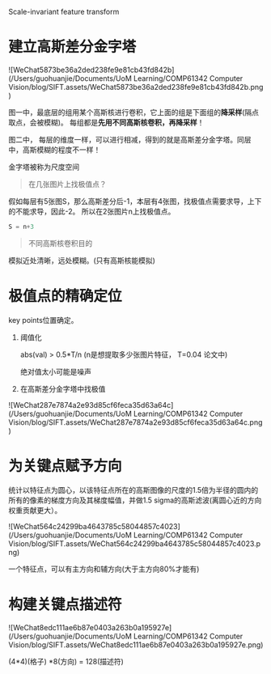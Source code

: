 Scale-invariant feature transform



# 建立高斯差分金字塔

![WeChat5873be36a2ded238fe9e81cb43fd842b](/Users/guohuanjie/Documents/UoM Learning/COMP61342 Computer Vision/blog/SIFT.assets/WeChat5873be36a2ded238fe9e81cb43fd842b.png)

图一中，最底层的组用某个高斯核进行卷积，它上面的组是下面组的**降采样**(隔点取点，会被模糊)。  每组都是**先用不同高斯核卷积，再降采样**！

图二中， 每层的维度一样，可以进行相减，得到的就是高斯差分金字塔。同层中，高斯模糊的程度不一样！

金字塔被称为尺度空间



> 在几张图片上找极值点？

假如每层有5张图S，那么高斯差分后-1，本层有4张图，找极值点需要求导，上下的不能求导，因此-2。 所以在2张图片n上找极值点。

```java
S = n+3
```



> 不同高斯核卷积目的

模拟近处清晰，远处模糊。(只有高斯核能模拟)



# 极值点的精确定位

key points位置确定。

1. 阈值化

   abs(val) > 0.5*T/n (n是想提取多少张图片特征， T=0.04 论文中)

   绝对值太小可能是噪声

2. 在高斯差分金字塔中找极值

![WeChat287e7874a2e93d85cf6feca35d63a64c](/Users/guohuanjie/Documents/UoM Learning/COMP61342 Computer Vision/blog/SIFT.assets/WeChat287e7874a2e93d85cf6feca35d63a64c.png)



# 为关键点赋予方向

统计以特征点为圆心，以该特征点所在的高斯图像的尺度的1.5倍为半径的圆内的所有的像素的梯度方向及其梯度幅值，并做1.5 sigma的高斯滤波(离圆心近的方向权重贡献更大）。

![WeChat564c24299ba4643785c58044857c4023](/Users/guohuanjie/Documents/UoM Learning/COMP61342 Computer Vision/blog/SIFT.assets/WeChat564c24299ba4643785c58044857c4023.png)

一个特征点，可以有主方向和辅方向(大于主方向80%才能有)



# 构建关键点描述符

![WeChat8edc111ae6b87e0403a263b0a195927e](/Users/guohuanjie/Documents/UoM Learning/COMP61342 Computer Vision/blog/SIFT.assets/WeChat8edc111ae6b87e0403a263b0a195927e.png)

(4*4)(格子) *8(方向) = 128(描述符)

